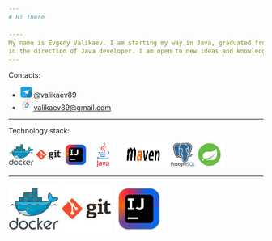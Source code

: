 ```yaml
---
# Hi There

----
My name is Evgeny Valikaev. I am starting my way in Java, graduated from the Yandex-Practicum program
in the direction of Java developer. I am open to new ideas and knowledge.
---
```

Contacts:
- <img height="22" src="media/programm/telegram_icon-icons.com_53603.png" width="22"/> @valikaev89
- <img height="22" src="media/programm/Google_icon-icons.com_60916.png" width="22"/> valikaev89@gmail.com 
---
Technology stack:

<img alt="Docker" height="50" src="media/programm/docker_original_wordmark_logo_icon_146557.png" width="50"/>  
<img alt="Github" height="50" src="media/programm/git_original_wordmark_logo_icon_146510.png" width="50"/>
<img alt="Intellij Idea" height="50" src="media/programm/intellij_macos_bigsur_icon_190061.png" width="50"/>
<img alt="Java" height="50" src="media/programm/java_original_wordmark_logo_icon_146459.png" width="50"/>
<img alt="Maven" height="50" src="media/programm/maven.png" width="100"/>
<img alt="PostgreSql" height="50" src="media/programm/postgresql_original_wordmark_logo_icon_146392.png" width="50"/>
<img alt="Spring framework" height="50" src="media/programm/spring-logo.width-1024.medium.png" width="50"/>

---
![](media/programm/docker_original_wordmark_logo_icon_146557.png)
![](media/programm/git_original_wordmark_logo_icon_146510.png)
![](media/programm/intellij_macos_bigsur_icon_190061.png)